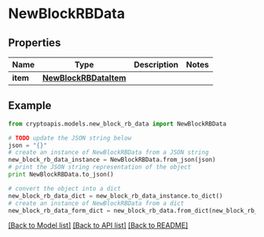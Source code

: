 # NewBlockRBData


## Properties
Name | Type | Description | Notes
------------ | ------------- | ------------- | -------------
**item** | [**NewBlockRBDataItem**](NewBlockRBDataItem.md) |  | 

## Example

```python
from cryptoapis.models.new_block_rb_data import NewBlockRBData

# TODO update the JSON string below
json = "{}"
# create an instance of NewBlockRBData from a JSON string
new_block_rb_data_instance = NewBlockRBData.from_json(json)
# print the JSON string representation of the object
print NewBlockRBData.to_json()

# convert the object into a dict
new_block_rb_data_dict = new_block_rb_data_instance.to_dict()
# create an instance of NewBlockRBData from a dict
new_block_rb_data_form_dict = new_block_rb_data.from_dict(new_block_rb_data_dict)
```
[[Back to Model list]](../README.md#documentation-for-models) [[Back to API list]](../README.md#documentation-for-api-endpoints) [[Back to README]](../README.md)


